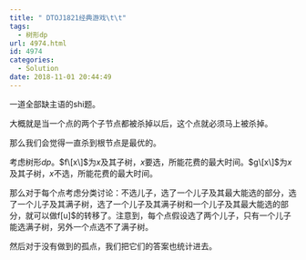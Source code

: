 ```yaml
---
title: " DTOJ1821经典游戏\t\t"
tags:
  - 树形dp
url: 4974.html
id: 4974
categories:
  - Solution
date: 2018-11-01 20:44:49
---
```


一道全部缺主语的shi题。

大概就是当一个点的两个子节点都被杀掉以后，这个点就必须马上被杀掉。

那么我们会觉得一直杀到根节点是最优的。

考虑树形$dp$。$f\[x\]$为$x$及其子树，$x$要选，所能花费的最大时间。$g\[x\]$为$x$及其子树，$x$不选，所能花费的最大时间。

那么对于每个点考虑分类讨论：不选儿子，选了一个儿子及其最大能选的部分，选了一个儿子及其满子树，选了一个儿子及其满子树和一个儿子及其最大能选的部分，就可以做f\[u\]$的转移了。注意到，每个点假设选了两个儿子，只有一个儿子能选满子树，另外一个点选不了满子树。

然后对于没有做到的孤点，我们把它们的答案也统计进去。